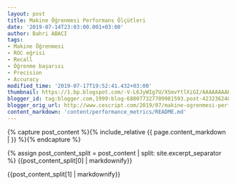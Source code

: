 ```yaml
---
layout: post
title: Makine Öğrenmesi Performans Ölçütleri
date: '2019-07-14T23:03:00.001+03:00'
author: Bahri ABACI
tags:
- Makine Öğrenmesi
- ROC eğrisi
- Recall
- Öğrenme başarısı
- Precision
- Accuracy
modified_time: '2019-07-17T19:52:41.432+03:00'
thumbnail: https://1.bp.blogspot.com/-V-L6JyWIg7U/XSmvYtlXiGI/AAAAAAAAB0k/TPsl-gTXy0MEWrce5biZH8aUHGGS0tZZACLcBGAs/s72-c/performance_metrics.png
blogger_id: tag:blogger.com,1999:blog-680077327709981593.post-4232362482463180552
blogger_orig_url: http://www.cescript.com/2019/07/makine-ogrenmesi-performans-olcutleri.html
content_markdown: 'content/performance_metrics/README.md'
---
```


{% capture post_content %}{% include_relative {{ page.content_markdown |  }} %}{% endcapture %}

{% assign post_content_split = post_content | split: site.excerpt_separator %}
{{post_content_split[0] | markdownify}}
<!--more-->
{{post_content_split[1] | markdownify}}